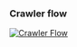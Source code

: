 ### Crawler flow

[![Crawler Flow](https://tinyurl.com/yeab7c9p)](https://tinyurl.com/yeab7c9p)

<!--
Diagram image:

https://mermaid.ink/svg/pako:eNqdWG1v4jgQ_itWVnuiOsrlBcLLh5Va2p72xN1V2-5KJ_HFSSZg4cSc47RlV_vfb5wQyAsJ9IzU4vh5ZsbP2GOHH4YvAjBmRgL_phD7cMfoStJoGRNsXxOQ158-_TqPghkZ_OZL-spB5mP4TA993tIZSbcBVUDwO8EvNAdg7wAIxGvMBQ1IDK8kZBwqNua53Rn5HWKQoE3dP5GIbrcsXpEeC0ksFIE3lqjkas_MKZp9z2mimE-egEp_PSN-bmFpJCJUr1TC0ihsXc6lQcRi9CepYiJuWKjFvdBT80UcslWiJxtRFicNZ1X4L2RLZQIFerCL-CXGX9dMAcfIHm8udFBitDv5AkoyeAEiYSsSpgT2EtJ7lMKHJHm82cvOhdiSByEJUH9NhFzRmH3PJcrG2wK6AwW-IjePn0lvxdQ69frEY8pL_Q2oPsFHnHpX3TYOIZbdVuLt5t-_YTYxiG3qcebrZa_lIDhMvn5ZnCHfBAFRoqqOv6ZxDHtBIQ5OK7uX8LSwX0oPT0p8YO2645uvwd-UpkboC2WoKeNMnaF-o5xl21dCJPBfVZ9u7hPFfOj9TCJQ9Lj3z-Pf42XORQyXS0G5n3I9Icw2e8H5ExYH8HZBZJhhLDw0IYfS0Z3bB54ma6ScrSsZsHd12srXvHpeYCZH1uz8AZsd5_viqQ3lD8g_fy5yXN4_CaVRUea-42Zix1R0cAptriVLE_E-ithCfJ2IVPrwLmJWHo2-EYHEahngefVDc5eGWkOEBX6GXwMIacrV0uiXhr5RyajHsTYg5kfub2l41N-spEgxrxk1K5F7oh7fShZRuZsLLmSO-HA_v58_PJQwCWBNDmqoEFtQtqRAKlYFrRPem5h9Ypnmxz6ZugN7PByZ04npTD9eNYO4FTIAWePbQzTgav6klX8I8KQF92DAGYzs6dCyxu5wXDFQxH6SPzkfwH4Cz_CmyhpZjuWY5qlA60gTm22diKgGlCuvNx2MzH2zUNXWXjlAzmIo-3OyVvFXDag6qs_t282qe4EcAY214WW6WvvhqTM2724bw_Z-mGKreKdSitc10KBzBqGI1QONGN_liOUSZyUBD941KBIlut8nLyADGtM-0buF1-hP7Pt-h1nu9q0sH_WA39a20geY6E8JFmON75ApG86m2iaEj8UTM9-hZIEom2kItq8PCxZvupOOlxFozzoEK1hcNnM8f0QlqGzrjqYD13Ytd2LbQ6dPsDseuyPHdSx7ovfTeDA1ralrjidDp7KfcnPtSmbjta3hcYyyjllU1_1Kwq68btkqprxdgHz8uXNr5EtDvGG0nUX0gDtZ5P63UpnZM0roe9YZCL51QCOy5sLKYNWJ4gId0aCGOZ8a9pJdaps-Xdc9jay5HepPpQblb3V_pZFXsVg_8bBYNe1hXaU9y7T1WYV_7NGoT8zBcFpZlFw9neKecWAfhRpWDgNFk01z_iNnGHp-HVad_IROzSCoYbTmC7Zaq47QCtwFkDsqNx0pLGB_pyphAVyAnOMleKMvKNVzz7Fcp55weL5MmhK4KpAX-uMwLCFXkpVPD651qhWDAG_eTVOdyHqENZwvmWrOIgwn2Oqw6mqESnJFQHe1QlZFZEWgIwWAB6isSTQa2djqoHqta6B8vKcnGtV2xcFXHv6824LZVggLgNV2xBUA-1gfHXN4_hZZ8Jwjz7KPvNbLX8Eblnhj93J_oyPv-h3u3NIN83Jn41KQk0mrN037uYx_4otE_ovVfaDfJ42Zkin0DZoq8bSL_aKfY_Y_iBmzkPIEfv4HjWbb-g

Diagram editor
https://mermaid-js.github.io/mermaid-live-editor/edit#pako:eNqdWNtu4zYQ_RXCiy0c1HF1seXLwwKJkxRbuG2wyS5QwC-UNLIJU6JLUUm8i_33DnWxdbFkpzSQmOI5M8Mz5JDyj54nfOjNezH8m0DkwR2ja0nDVUSwfY1BXn_69Osi9Odk-Jsn6SsHmY3hMz30eUfnJNn5VAHB7wS_0AyAvQPAF68RF9QnEbySgHGo2Fhkdufkd4hAgjZ1_0RCutuxaE36LCCRUATeWKziq5yZUTT7ntNYMY88AZXeZk68zMKqF4tAvVIJq15h63Iu9UMWoT9JFRNRw0It7qWemieigK1jPdmQsihuOKvCfyE7KmMo0MN9yC8x_rphCjhG9nhzoYMSo93JF1CSwQsQCTsRMyWwF5P-oxQexPHjTS47F2JHHoQkQL0NEXJNI_Y9kygdbwvoDhR4itw8fib9NVObxB0Qlyk38bagBgQfcepedds4hFh2W4m3m3__htnEIHaJy5mnl72Wg-Aw-fpleYZ84_tEiao63oZGEeSCQuSfVjaX8LSwX0oPT0p8YO2741tswNuWpkboC2WoKeNMnaF-o5yl21dCKPBfVZ9u7hPFfOj9TEJQ9Lj3z-Pf42XBRQSXS0G5l3A9Icw2e8H5Exb58HZBZJhhLDw0JofS0Z3bB57EG6ScrSspsH912srXrHpeYCZD1uz8Ads953nx1IayB-SfP5cZLuufhNKwKHPfcTOxYyo6OIU215IlsXgfRewguo5FIj14FzEtj71BLwSJ1dLH8-qH5q56agMhFvg5fvUhoAlXq96gNPSNSkZdjrUBMT8yf6ueS73tWooE85pS0xKZE_X4TrKQyv1CcCEzxIf7xf3i4aGEiQFrsl9DBdj8siUFUrEqaBPz_tQYENMwPg7IzBlak9HYmE0Ne_bxqhnErZA-yBrfGqEBR_OnrfxDgCctOAcD9nBszUamOXFGk4qBIvaT_On5APIJPMObKmtk2qZtGKcCrSMNbJZ5IqIaUK7d_mw4NvJmoqqtvXKAnEVQ9menreKvGlB1VJ_bt9t19wI5Ahprw011NfPhmT0x7m4bw1Y-TLFVvFMpxesGqN85g0BE6oGGjO8zxGqFs5KAB-8GFAlj3R-QF5A-jeiA6N3Ca_Qn9j3fYaazeyvLR13gt7Wt9AGm-lOCRVjjO2RKh9OptgnhYfHEzHcoWSDKZhqC5fVhyaJtd9LxMgLtWQd_DcvLZo7nj6gElW7d8WzoWI7pTC1rZA8IdicTZ2w7tmlN9X6aDGeGOXOMyXRkV_ZTZq5dyXS8tjVcjlHWMcvqul9L2JfXLVtHlLcLkI0_d26NbGmIN4y2s4gecCeL3P9WKjV7Rgl9zzoDwbcOaETWXFgprDpRXKBj6tcw51PDXtJLbdOn4zinkTW3I_2p1KDsre6vJHQrFusnHharpj2sq7RvGpY-q_CPNR4PiDEczSqLkqunU9wzDqyjUKPKYaBovG3Of2yPAterw6qTn9KZ4fs1jNZ8ydYb1RFagbsAckfltiOFBezvRMXMhwuQC7wEb_UFpXru2aZj1xMOz5dJUwJXBXIDbxIEJeRasvLpwbVOtWLg4827aaoTWY-whvMkU81ZBMEUWx1WXY1QSa7w6b5WyKqItAh0pADwAJU1icZjC1sdVK91DZSH9_RYo9quOPjKw5_3OzDaCmEBMNuOuAJgHeujbYzO3yILnn3kmdaR13r5K3ijEm_iXO5vfORdv8OdU7phXu5sUgpyOm31pmk_V9FPfJHIfrG69_X7ZG-uZAKDHk2UeNpHXtHPMPkPYtnDn_8Bsf7brw
-->
